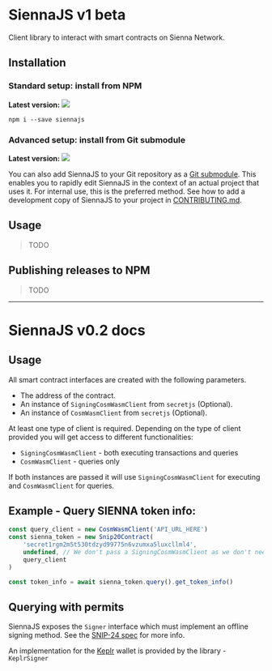 # SiennaJS v1 beta

Client library to interact with smart contracts on Sienna Network.

## Installation

### Standard setup: install from NPM

**Latest version:** [![](https://img.shields.io/npm/v/siennajs?label=siennajs&style=flat-square)](https://www.npmjs.com/package/siennajs)

```shell
npm i --save siennajs
```

### Advanced setup: install from Git submodule

**Latest version:** [![](https://img.shields.io/github/package-json/v/SiennaNetwork/siennajs?label=siennajs&style=flat-square)](./CONTRIBUTING.md)

You can also add SiennaJS to your Git repository as a [Git submodule](https://git-scm.com/book/en/v2/Git-Tools-Submodules).
This enables you to rapidly edit SiennaJS in the context of an actual project that uses it. For
internal use, this is the preferred method. See how to add a development copy of SiennaJS to your
project in [CONTRIBUTING.md](./CONTRIBUTING.md).

## Usage

> TODO

## Publishing releases to NPM

> TODO

---

# SiennaJS v0.2 docs

## Usage
All smart contract interfaces are created with the following parameters.

 - The address of the contract.
 - An instance of `SigningCosmWasmClient` from `secretjs` (Optional).
 - An instance of `CosmWasmClient` from `secretjs` (Optional).

 At least one type of client is required. Depending on the type of client provided you will get access to different functionalities:

  - `SigningCosmWasmClient` - both executing transactions and queries
  - `CosmWasmClient` - queries only

If both instances are passed it will use `SigningCosmWasmClient` for executing and `CosmWasmClient` for queries.

## Example - Query SIENNA token info:

```typescript
const query_client = new CosmWasmClient('API_URL_HERE')
const sienna_token = new Snip20Contract(
    'secret1rgm2m5t530tdzyd99775n6vzumxa5luxcllml4',
    undefined, // We don't pass a SigningCosmWasmClient as we don't need it for queries
    query_client
)

const token_info = await sienna_token.query().get_token_info()
```

## Querying with permits
SiennaJS exposes the `Signer` interface which must implement an offline signing method. See the [SNIP-24 spec](https://github.com/SecretFoundation/SNIPs/blob/master/SNIP-24.md#data-structures) for more info.

An implementation for the [Keplr](https://www.keplr.app) wallet is provided by the library - `KeplrSigner`
